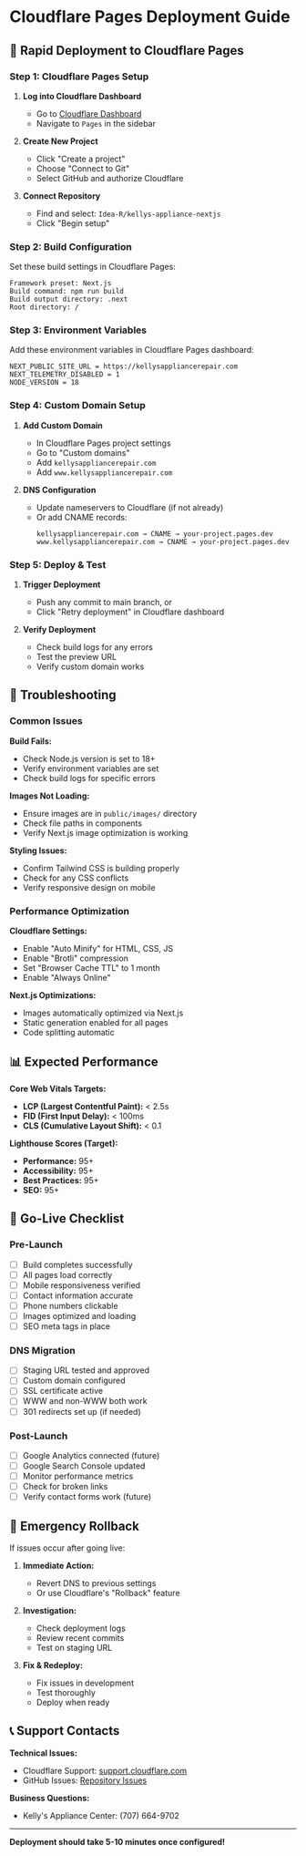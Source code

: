 # Cloudflare Pages Deployment Guide

## 🚀 Rapid Deployment to Cloudflare Pages

### Step 1: Cloudflare Pages Setup

1. **Log into Cloudflare Dashboard**
   - Go to [Cloudflare Dashboard](https://dash.cloudflare.com)
   - Navigate to `Pages` in the sidebar

2. **Create New Project**
   - Click "Create a project"
   - Choose "Connect to Git"
   - Select GitHub and authorize Cloudflare

3. **Connect Repository**
   - Find and select: `Idea-R/kellys-appliance-nextjs`
   - Click "Begin setup"

### Step 2: Build Configuration

Set these build settings in Cloudflare Pages:

```
Framework preset: Next.js
Build command: npm run build
Build output directory: .next
Root directory: /
```

### Step 3: Environment Variables

Add these environment variables in Cloudflare Pages dashboard:

```
NEXT_PUBLIC_SITE_URL = https://kellysappliancerepair.com
NEXT_TELEMETRY_DISABLED = 1
NODE_VERSION = 18
```

### Step 4: Custom Domain Setup

1. **Add Custom Domain**
   - In Cloudflare Pages project settings
   - Go to "Custom domains"
   - Add `kellysappliancerepair.com`
   - Add `www.kellysappliancerepair.com`

2. **DNS Configuration**
   - Update nameservers to Cloudflare (if not already)
   - Or add CNAME records:
     ```
     kellysappliancerepair.com → CNAME → your-project.pages.dev
     www.kellysappliancerepair.com → CNAME → your-project.pages.dev
     ```

### Step 5: Deploy & Test

1. **Trigger Deployment**
   - Push any commit to main branch, or
   - Click "Retry deployment" in Cloudflare dashboard

2. **Verify Deployment**
   - Check build logs for any errors
   - Test the preview URL
   - Verify custom domain works

## 🔧 Troubleshooting

### Common Issues

**Build Fails:**
- Check Node.js version is set to 18+
- Verify environment variables are set
- Check build logs for specific errors

**Images Not Loading:**
- Ensure images are in `public/images/` directory
- Check file paths in components
- Verify Next.js image optimization is working

**Styling Issues:**
- Confirm Tailwind CSS is building properly
- Check for any CSS conflicts
- Verify responsive design on mobile

### Performance Optimization

**Cloudflare Settings:**
- Enable "Auto Minify" for HTML, CSS, JS
- Enable "Brotli" compression
- Set "Browser Cache TTL" to 1 month
- Enable "Always Online"

**Next.js Optimizations:**
- Images automatically optimized via Next.js
- Static generation enabled for all pages
- Code splitting automatic

## 📊 Expected Performance

**Core Web Vitals Targets:**
- **LCP (Largest Contentful Paint):** < 2.5s
- **FID (First Input Delay):** < 100ms
- **CLS (Cumulative Layout Shift):** < 0.1

**Lighthouse Scores (Target):**
- **Performance:** 95+
- **Accessibility:** 95+
- **Best Practices:** 95+
- **SEO:** 95+

## 🎯 Go-Live Checklist

### Pre-Launch
- [ ] Build completes successfully
- [ ] All pages load correctly
- [ ] Mobile responsiveness verified
- [ ] Contact information accurate
- [ ] Phone numbers clickable
- [ ] Images optimized and loading
- [ ] SEO meta tags in place

### DNS Migration
- [ ] Staging URL tested and approved
- [ ] Custom domain configured
- [ ] SSL certificate active
- [ ] WWW and non-WWW both work
- [ ] 301 redirects set up (if needed)

### Post-Launch
- [ ] Google Analytics connected (future)
- [ ] Google Search Console updated
- [ ] Monitor performance metrics
- [ ] Check for broken links
- [ ] Verify contact forms work (future)

## 🚨 Emergency Rollback

If issues occur after going live:

1. **Immediate Action:**
   - Revert DNS to previous settings
   - Or use Cloudflare's "Rollback" feature

2. **Investigation:**
   - Check deployment logs
   - Review recent commits
   - Test on staging URL

3. **Fix & Redeploy:**
   - Fix issues in development
   - Test thoroughly
   - Deploy when ready

## 📞 Support Contacts

**Technical Issues:**
- Cloudflare Support: [support.cloudflare.com](https://support.cloudflare.com)
- GitHub Issues: [Repository Issues](https://github.com/Idea-R/kellys-appliance-nextjs/issues)

**Business Questions:**
- Kelly's Appliance Center: (707) 664-9702

---

**Deployment should take 5-10 minutes once configured!**